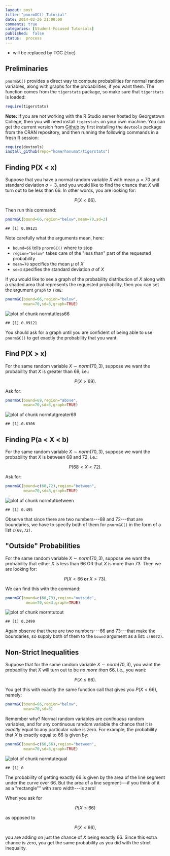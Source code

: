 ```yaml
---
layout: post
title: "pnormGC() Tutorial"
date: 2014-02-26 21:00:00
comments: true
categories: [Student-Focused Tutorials]
published:  false
status:  process
---
```


* will be replaced by TOC
{:toc}





## Preliminaries

`pnormGC()` provides a direct way to compute probabilities for normal random variables, along with graphs for the probabilities, if you want them.  The function comes from the `tigerstats` package, so make sure that `tigerstats` is loaded:


```r
require(tigerstats)
```


**Note:**  If you are not working with the R Studio server hosted by Georgetown College, then you will need install `tigerstats` on your own machine.  You can get the current version from [Github](http://github.com) by first installing the `devtools` package from the CRAN repository, and then running the following commands in a fresh R session:


```r
require(devtools)
install_github(repo="homerhanumat/tigerstats")
```



## Finding P(X < x)

Suppose that you have a normal random variable $X$ with mean $\mu=70$ and standard deviation $\sigma=3$, and you would like to find the chance that $X$ will turn out to be less than 66.  In other words, you are looking for:

$$P(X < 66).$$

Then run this command:


```r
pnormGC(bound=66,region="below",mean=70,sd=3)
```

```
## [1] 0.09121
```


Note carefully what the arguments mean, here:

* `bound=66` tells `pnormGC()` where to stop
* `region="below"` takes care of the "less than" part of the requested probability
* `mean=70` specifies the mean $\mu$ of $X$
* `sd=3` specifies the standard deviation $\sigma$ of $X$

If you would like to see a graph of the probability distribution of $X$ along with a shaded area that represents the requested probability, then you can set the argument `graph` to `TRUE`:


```r
pnormGC(bound=66,region="below",
        mean=70,sd=3,graph=TRUE)
```

![plot of chunk normtutless66](figure/normtutless66.png) 

```
## [1] 0.09121
```


You should ask for a graph until you are confident of being able to use `pnormGC()` to get exactly the probability that you want.

## Find P(X > x)

For the same random variable $X \sim norm(70,3)$, suppose we want the probability that $X$ is greater than 69, i.e.:

$$P(X > 69).$$

Ask for:


```r
pnormGC(bound=69,region="above",
        mean=70,sd=3,graph=TRUE)
```

![plot of chunk normtutgreater69](figure/normtutgreater69.png) 

```
## [1] 0.6306
```




## Finding P(a < X < b)

For the same random variable $X \sim norm(70,3)$, suppose we want the probability that $X$ is between 68 and 72, i.e.:

$$P(68 < X < 72).$$

Ask for:


```r
pnormGC(bound=c(68,72),region="between",
        mean=70,sd=3,graph=TRUE)
```

![plot of chunk normtutbetween](figure/normtutbetween.png) 

```
## [1] 0.495
```


Observe that since there are two numbers---68 and 72---that are boundaries, we have to specify both of them for `pnormGC()` in the form of a list `c(68,72)`.

## "Outside" Probabilities

For the same random variable $X \sim norm(70,3)$, suppose we want the probability that either $X$ is less than 66 OR that $X$ is more than 73.  Then we are looking for:

$$P(X < 66 \textbf{ or } X > 73).$$


We can find this with the command:


```r
pnormGC(bound=c(66,73),region="outside",
         mean=70,sd=3,graph=TRUE)
```

![plot of chunk mormtutout](figure/mormtutout.png) 

```
## [1] 0.2499
```

Again observe that there are two numbers---66 and 73---that make the boundaries, so supply both of them to the `bound` argument as a list:  `c(6672)`.

## Non-Strict Inequalities

Suppose that for the same random variable $X \sim norm(70,3)$, you want the probability that $X$ will turn out to be *no more than* 66, i.e., you want:

$$P(X \leq 66).$$

You get this with exactly the same function call that gives you $P(X < 66)$, namely:


```r
pnormGC(bound=66,region="below",
        mean=70,sd=3)
```


Remember why?  Normal random variables are *continuous* random variables, and for any continuous random variable the chance that it is *exactly* equal to any particular value is zero.  For example, the probability that $X$ is exactly equal to 66 is given by:


```r
pnormGC(bound=c(66,66),region="between",
        mean=70,sd=3,graph=TRUE)
```

![plot of chunk normtutequal](figure/normtutequal.png) 

```
## [1] 0
```


The probability of getting exactly 66 is given by the area of the line segment under the curve over 66.  But the area of a line segment---if you think of it as a "rectangle"" with zero width---is zero!

When you ask for

$$P(X \leq 66)$$

as opposed to

$$P(X < 66),$$

you are adding on just the chance of $X$ being exactly 66.  Since this extra chance is zero, you get the same probability as you did with the strict inequality.

